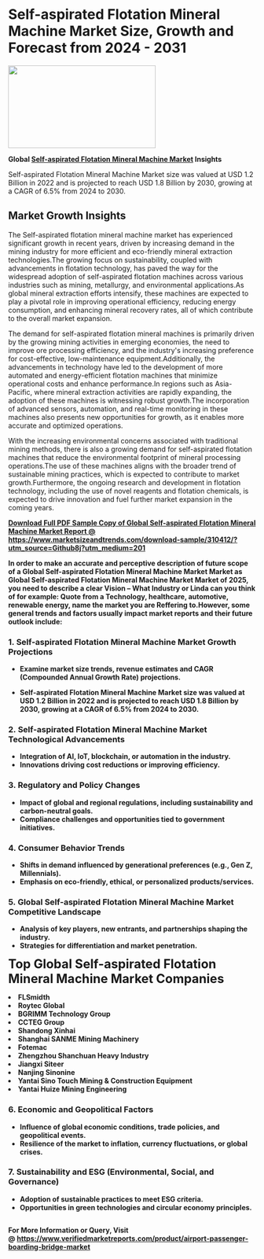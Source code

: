 <H1>Self-aspirated Flotation Mineral Machine Market Size, Growth and Forecast from 2024 - 2031</H1><img class="aligncenter size-medium wp-image-584254" src="https://thirdeyenews.in/wp-content/uploads/2024/09/Global-Market-Research-300x168.jpeg" alt="" width="300" height="168" /><p><strong>Global&nbsp;<a href="https://www.marketsizeandtrends.com/download-sample/310412/?utm_source=Github8j?utm_medium=201">Self-aspirated Flotation Mineral Machine Market</a> Insights</strong></p><p>Self-aspirated Flotation Mineral Machine Market size was valued at USD 1.2 Billion in 2022 and is projected to reach USD 1.8 Billion by 2030, growing at a CAGR of 6.5% from 2024 to 2030.</p><p><h2>Market Growth Insights</h2> <p>The Self-aspirated flotation mineral machine market has experienced significant growth in recent years, driven by increasing demand in the mining industry for more efficient and eco-friendly mineral extraction technologies.The growing focus on sustainability, coupled with advancements in flotation technology, has paved the way for the widespread adoption of self-aspirated flotation machines across various industries such as mining, metallurgy, and environmental applications.As global mineral extraction efforts intensify, these machines are expected to play a pivotal role in improving operational efficiency, reducing energy consumption, and enhancing mineral recovery rates, all of which contribute to the overall market expansion.</p> <p><strong><a href="#"></a></strong></p> <p>The demand for self-aspirated flotation mineral machines is primarily driven by the growing mining activities in emerging economies, the need to improve ore processing efficiency, and the industry's increasing preference for cost-effective, low-maintenance equipment.Additionally, the advancements in technology have led to the development of more automated and energy-efficient flotation machines that minimize operational costs and enhance performance.In regions such as Asia-Pacific, where mineral extraction activities are rapidly expanding, the adoption of these machines is witnessing robust growth.The incorporation of advanced sensors, automation, and real-time monitoring in these machines also presents new opportunities for growth, as it enables more accurate and optimized operations.</p> <p>With the increasing environmental concerns associated with traditional mining methods, there is also a growing demand for self-aspirated flotation machines that reduce the environmental footprint of mineral processing operations.The use of these machines aligns with the broader trend of sustainable mining practices, which is expected to contribute to market growth.Furthermore, the ongoing research and development in flotation technology, including the use of novel reagents and flotation chemicals, is expected to drive innovation and fuel further market expansion in the coming years.</p> <p><strong><a href="#"></p><p><span class=""><strong>Download Full PDF Sample Copy of Global Self-aspirated Flotation Mineral Machine Market Report</strong> @ <a href="https://www.marketsizeandtrends.com/download-sample/310412/?utm_source=Github8j?utm_medium=201" target="_blank">https://www.marketsizeandtrends.com/download-sample/310412/?utm_source=Github8j?utm_medium=201</a></span></p><p>In order to make an accurate and perceptive description of future scope of a Global&nbsp;Self-aspirated Flotation Mineral Machine Market Market as Global&nbsp;Self-aspirated Flotation Mineral Machine Market Market of 2025, you need to describe a clear Vision &ndash; What Industry or Linda can you think of for example: Quote from a Technology, healthcare, automotive, renewable energy, name the market you are Reffering to.However, some general trends and factors usually impact market reports and their future outlook include:</p><h3>1.&nbsp;<strong>Self-aspirated Flotation Mineral Machine Market Growth Projections</strong></h3><ul><li>Examine market size trends, revenue estimates and CAGR (Compounded Annual Growth Rate) projections.</li><li><p>Self-aspirated Flotation Mineral Machine Market size was valued at USD 1.2 Billion in 2022 and is projected to reach USD 1.8 Billion by 2030, growing at a CAGR of 6.5% from 2024 to 2030.</p></li></ul><h3>2.&nbsp;<strong>Self-aspirated Flotation Mineral Machine Market Technological Advancements</strong></h3><ul><li>Integration of AI, IoT, blockchain, or automation in the industry.</li><li>Innovations driving cost reductions or improving efficiency.</li></ul><h3>3.&nbsp;<strong>Regulatory and Policy Changes</strong></h3><ul><li>Impact of global and regional regulations, including sustainability and carbon-neutral goals.</li><li>Compliance challenges and opportunities tied to government initiatives.</li></ul><h3>4.&nbsp;<strong>Consumer Behavior Trends</strong></h3><ul><li>Shifts in demand influenced by generational preferences (e.g., Gen Z, Millennials).</li><li>Emphasis on eco-friendly, ethical, or personalized products/services.</li></ul><h3>5.&nbsp;<strong>Global Self-aspirated Flotation Mineral Machine Market Competitive Landscape</strong></h3><ul><li>Analysis of key players, new entrants, and partnerships shaping the industry.</li><li>Strategies for differentiation and market penetration.</li></ul><p data-pm-slice="1 1 []"><span style="color: inherit; font-family: inherit; font-size: 25px;">Top Global Self-aspirated Flotation Mineral Machine Market Companies</span></p><div class="" data-test-id=""><p><li>FLSmidth</li><li> Roytec Global</li><li> BGRIMM Technology Group</li><li> CCTEG Group</li><li> Shandong Xinhai</li><li> Shanghai SANME Mining Machinery</li><li> Fotemac</li><li> Zhengzhou Shanchuan Heavy Industry</li><li> Jiangxi Siteer</li><li> Nanjing Sinonine</li><li> Yantai Sino Touch Mining & Construction Equipment</li><li> Yantai Huize Mining Engineering</li></p></div><h3>6.&nbsp;<strong>Economic and Geopolitical Factors</strong></h3><ul><li>Influence of global economic conditions, trade policies, and geopolitical events.</li><li>Resilience of the market to inflation, currency fluctuations, or global crises.</li></ul><h3>7.&nbsp;<strong>Sustainability and ESG (Environmental, Social, and Governance)</strong></h3><ul><li>Adoption of sustainable practices to meet ESG criteria.</li><li>Opportunities in green technologies and circular economy principles.</li></ul><h2><strong style="font-size: 14px;">For More Information or Query, Visit @&nbsp;</strong><a style="background-color: #ffffff; font-size: 14px;" href="https://www.marketsizeandtrends.com/report/self-aspirated-flotation-mineral-machine-market/" target="_blank">https://www.verifiedmarketreports.com/product/airport-passenger-boarding-bridge-market</a></h2>